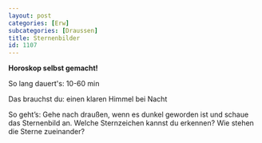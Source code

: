 ```yaml
---
layout: post
categories: [Erw]
subcategories: [Draussen]
title: Sternenbilder
id: 1107
---
```

**Horoskop selbst gemacht!**

So lang dauert's: 10-60 min

Das brauchst du: einen klaren Himmel bei Nacht

So geht’s: Gehe nach draußen, wenn es dunkel geworden ist und schaue das Sternenbild an. Welche Sternzeichen kannst du erkennen? Wie stehen die Sterne zueinander? 
